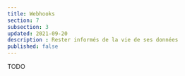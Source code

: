 ```yaml
---
title: Webhooks
section: 7
subsection: 3
updated: 2021-09-20
description : Rester informés de la vie de ses données
published: false
---
```

TODO
